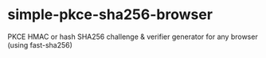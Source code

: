 # simple-pkce-sha256-browser
PKCE HMAC or hash SHA256 challenge &amp; verifier generator for any browser (using fast-sha256)

